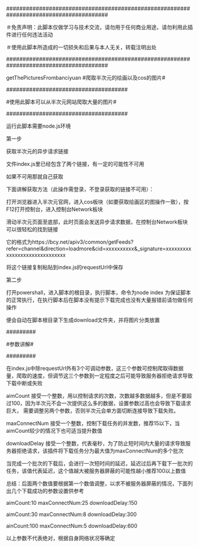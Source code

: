 #######################################################################################

＃免责声明：此脚本仅做学习与技术交流，请勿用于任何商业用途，请勿利用此插件进行任何违法活动

＃使用此脚本所造成的一切损失和后果与本人无关，转载注明出处　　　　　　　　　　　　　　　　　

#######################################################################################

getThePicturesFrombanciyuan #爬取半次元的绘画以及cos的图片#

#####################################

#使用此脚本可以从半次元网站爬取大量的图片#

#####################################

运行此脚本需要node.js环境

第一步

获取半次元的异步请求链接

文件index.js里已经包含了两个链接，有一定的可能性不可用

如果不可用那就自己获取

下面讲解获取方法（此操作需登录，不登录获取的链接不可用）：

打开浏览器进入半次元官网，进入cos板块（如要获取绘画区的图操作一致），按F12打开控制台，进入控制台Network板块

滑动半次元页面至底部，此时页面会发送异步请求数据，在控制台Network板块可以很轻松的找到链接

它的格式为https://bcy.net/apiv3/common/getFeeds?refer=channel&direction=loadmore&cid=xxxxxxxxxx&_signature=xxxxxxxxxxxxxxxxxxxxxxxxxxxxxx


将这个链接复制粘贴到index.js的requestUrl中保存

第二步

打开powershall，进入脚本的根目录，执行脚本，命令为node index 为保证脚本的正常执行，在执行脚本后在脚本没有提示下载完成也没有大量报错前请勿做任何操作

便会自动在脚本根目录下生成download文件夹，并将图片分类放置

#########

#参数讲解#

#########

在index.js中除requestUrl外有3个可调动参数，这三个参数可控制爬取得数据量，爬取的速度，但调节这三个参数到一定程度之后可能导致服务器拒绝请求导致下载中断或失败

aimCount 接受一个整数，用以控制请求的次数，次数越多数据越多，但是不要超过100，因为半次元不会一次提供这么多的数据，设置参数过高也会导致下载请求巨大， 需要调整另两个参数，否则半次元会单方面切断连接导致下载失败。

maxConnectNum 接受一个整数，控制下载任务的并发数，推荐15以下，当aimCount较少的情况下也可适当提升数值

downloadDelay 接受一个整数，代表毫秒，为了防止短时间内大量的请求导致服务器拒绝请求，该插件将下载任务分为最大值为maxConnectNum的多个批次

当完成一个批次的下载后，会进行一次短时间的延迟，延迟过后再下载下一批次的任务，该值代表延迟，这个值越大被服务器屏蔽的可能性越小推荐100以上数值

总结：后面两个数值要根据第一个数值调整，以求不被服务器屏蔽的情况，下面列出几个下载成功的参数设置供参考

aimCount:10 maxConnectNum:25 downloadDelay:150

aimCount:30 maxConnectNum:8 downloadDelay:300

ainCount:100 maxConnectNum:5 downloadDelay:600

以上参数不代表绝对，根据自身网络状况等确定